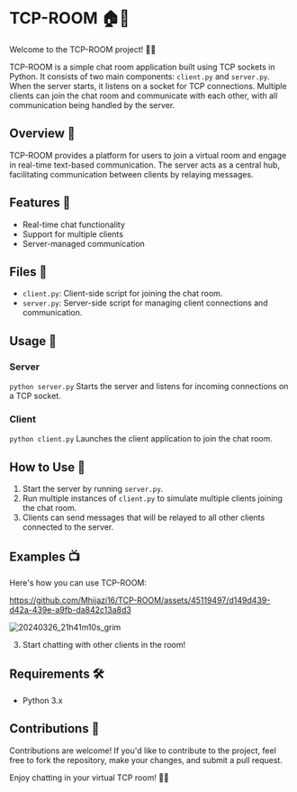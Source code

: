 # TCP-ROOM 🏠💬

Welcome to the TCP-ROOM project! 🚪🔌

TCP-ROOM is a simple chat room application built using TCP sockets in Python. It consists of two main components: `client.py` and `server.py`. When the server starts, it listens on a socket for TCP connections. Multiple clients can join the chat room and communicate with each other, with all communication being handled by the server.

## Overview 📝

TCP-ROOM provides a platform for users to join a virtual room and engage in real-time text-based communication. The server acts as a central hub, facilitating communication between clients by relaying messages.

## Features 🌟

- Real-time chat functionality
- Support for multiple clients
- Server-managed communication

## Files 📁

- `client.py`: Client-side script for joining the chat room.
- `server.py`: Server-side script for managing client connections and communication.

## Usage 🚀

### Server
```python server.py```
Starts the server and listens for incoming connections on a TCP socket.

### Client
```python client.py``` 
Launches the client application to join the chat room.

## How to Use 🤔

1. Start the server by running `server.py`.
2. Run multiple instances of `client.py` to simulate multiple clients joining the chat room.
3. Clients can send messages that will be relayed to all other clients connected to the server.

## Examples 📺

Here's how you can use TCP-ROOM:

https://github.com/Mhijazi16/TCP-ROOM/assets/45119497/d149d439-d42a-439e-a9fb-da842c13a8d3


![20240326_21h41m10s_grim](https://github.com/Mhijazi16/TCP-ROOM/assets/45119497/99f941be-7e57-472b-9e22-48e970d4cc2c)



3. Start chatting with other clients in the room!

## Requirements 🛠️

- Python 3.x

## Contributions 🤝

Contributions are welcome! If you'd like to contribute to the project, feel free to fork the repository, make your changes, and submit a pull request.

Enjoy chatting in your virtual TCP room! 🎉🎊

